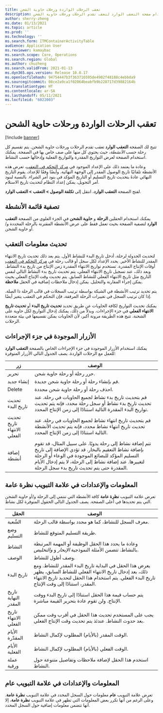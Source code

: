 ```yaml
---
title: تعقب الرحلات الواردة ورحلات حاوية الشحن
description: يشرح هذا الموضوع كيفية استخدام صفحة التعقب الوارد لتعقب تقدم الرحلات ورحلات حاوية الشحن.
author: sherry-zheng
ms.date: 01/13/2021
ms.topic: article
ms.prod: ''
ms.technology: ''
ms.search.form: ITMContainerActivityTable
audience: Application User
ms.reviewer: kamaybac
ms.search.scope: Core, Operations
ms.search.region: Global
ms.author: chuzheng
ms.search.validFrom: 2021-01-13
ms.dyn365.ops.version: Release 10.0.17
ms.openlocfilehash: 94754447b3f363716595de4902f48188c4ebbda9
ms.sourcegitcommit: 08ce2a9ca1f02064beabfb9b228717d39882164b
ms.translationtype: HT
ms.contentlocale: ar-SA
ms.lasthandoff: 05/11/2021
ms.locfileid: "6022003"
---
```

# <a name="track-inbound-voyages-and-shipping-container-journeys"></a>تعقب الرحلات الواردة ورحلات حاوية الشحن

[!include [banner](../../includes/banner.md)]

تتيح لك الصفحة **التعقب الوارد** تعقب تقدم الرحلات ورحلات حاوية الشحن. يتم تقسيم كل رحلة حسب *الأنشطة*، حيث يحتوي كل منها على صف خاص بها في الصفحة. يمكنك استخدام الصفحة لعرض التواريخ المقدرة والتواريخ الفعلية وإدخالها حسب النشاط.

وعادة ما يعتمد ذلك على الإعداد الموجود في [مركز التحكم في التعقب](delivery-information-setup.md#tracking-control-center)، تعرض هذه الأنشطة تلقائيًا تاريخ الوصول المقدر إلى الوجهة النهائية. وأيضًا وفقًا للإعداد، يقوم التاريخ النهائي عادهً بتحديث تاريخ التسليم أو التاريخ المؤكد في بنود أمر الشراء. بالنسبة لبنود أمر التحويل، يمكن إعداد النظام لتحديث تاريخ الاستلام.

لفتح الصفحة **التعقب الوارد**، انتقل إلى **تكلفة الوصول \> التعقب \> التعقب الوارد**.

## <a name="filter-the-activities-list"></a>تصفية قائمة الأنشطة

يمكنك استخدام الحقلين **الرحلة** و **حاوية الشحن** في الجزء العلوي من الصفحة **التعقب الوارد** لتصفية الصفحة بحيث تعمل فقط على عرض الأنشطة المقترنة بالرحلة المحددة و/أو حاوية الشحن.

## <a name="update-tracking-information"></a>تحديث معلومات التعقب

لتحديث الجدولة لرحلة، أدخل تاريخ البدء للنشاط الأول. يتم بعد ذلك تحديث تاريخ الانتهاء المقدر للنشاط الأخير. يحدد الإعداد لكل سجل أو قالب رحلة في [مركز التحكم في التعقب](delivery-information-setup.md#tracking-control-center) أوقات الإنتاج المقدرة. تستخدم تواريخ الانتهاء المقدرة زمن الإنتاج من تاريخ بدء النشاط. وبعد ذلك، عند تسجيل تاريخ الانتهاء الفعلي، يتم تحديث تاريخ بدء النشاط التالي لنفس التاريخ مثل تاريخ الانتهاء الفعلي للنشاط السابق. يتم تحديث وقت الإنتاج الفعلي بحيث يمكن إجراء المقارنة والتحليل. يمكن إدخال ملاحظات إضافية في الحقل **ملاحظة**.

يتم تحديد ترتيب الأنشطة في الشبكة بواسطة ترتيب السجلات في قالب الرحلة ذا الصلة. إذا كان ترتيب السجل في تغييرات الرحلة المرفقة، فإن التحكم في التعقب يتغير أيضًا.

يمكنك تحديث التواريخ لكافة الحاويات عن طريق تحديد **تحديث تاريخ البدء** أو **تحديث تاريخ الانتهاء الفعلي** في جزء الإجراءات. وبدلاً من ذلك، يمكنك إدخال التواريخ لكل حاوية على الشحنة. تتيح هذه الطريقة مرونة أكبر، لأن الحاويات يمكن تقسيمها في بيئة متعددة الرحلات.

## <a name="buttons-on-the-action-pane"></a>الأزرار الموجودة في جزء الإجراءات

يمكنك استخدام الأزرار الموجودة في جزء الإجراءات الخاص بالصفحة **التعقب الوارد** للعمل مع الرحلات الواردة. يصف الجدول التالي الأزرار المتوفرة:

| زر | الوصف |
|---|---|
| تحرير | حرر رحلة أو رحلة حاوية شحن. |
| إنشاء جديد | قم بإنشاء رحلة أو رحلة حاوية شحن جديدة. |
| Delete | احذف رحلة أو رحلة حاوية شحن محددة. |
| تحديث تاريخ البدء | قم بتحديث تاريخ بدء نشاط لجميع الحاويات في رحلة. عند تحديث تاريخ بدء نشاط أو سجل رحلة محدد، فإنه يتم تحديث تواريخ البدء المقدرة التالية استنادًا إلى زمن الإنتاج المحدد. |
| تحديث تاريخ الانتهاء الفعلي | قم بتحديث تاريخ انتهاء نشاط لجميع الحاويات في رحلة. عند تحديث تاريخ انتهاء نشاط محدد، فإنه يتم تحديث الأنشطة التالية استنادًا إلى زمن الإنتاج المحدد. |
| إضافة أنشطة | تتم إضافة نشاط إلى رحلة يدويًا. على سبيل المثال، قد تقوم بإضافة نشاط التعقيم بالبخار. قد تؤدي الإضافة إلى تاريخ التسليم المؤكد للبضائع الموجودة في الوعاء أو الرحلة لتغييرها. عند إضافة نشاط إلى الرحلة، لا يتم إدخال الأيام المقدرة حتى يتم تحديث تاريخ بدء سجل الرحلة. |

## <a name="information-and-settings-on-the-overview-tab"></a>المعلومات والإعدادات في علامة التبويب نظرة عامة

تعرض علامة التبويب **نظرة عامة** كافة الأنشطة التي تنتمي إلى الرحلة و/أو حاوية الشحن التي يتم تحديدها في أعلى الصفحة. يصف الجدول التالي الحقول المتوفرة لكل نشاط.

| الحقل | الوصف |
|---|---|
| الشُعبة | معرف السجل للنشاط، كما هو محدد بواسطة قالب الرحلة. |
| وضع التسليم | طريقة التسليم المتوقع للنشاط. |
| النشاط | وعادة ما يحدد هذا الحقل الوظيفة أو المهمة المرتبطة بالنشاط. تتضمن الأمثلة النموذجية *الإبحار* و *والتخليص*. |
| الوصف | وصف أطول للنشاط. |
| تاريخ البدء | يعرض هذا الحقل في البداية تاريخ البدء المقدر للنشاط. ومع ذلك، بعد إدخال تاريخ الانتهاء الفعلي للنشاط السابق، يظهر تاريخ البدء الفعلي. يتم استخدام هذا الحقل لتحديد تاريخ الانتهاء المقدر، استنادًا إلى وقت الإنتاج. |
| تاريخ النهاية المقدر | يتم حساب قيمة هذا الحقل استنادًا إلى تاريخ البدء ووقت الإنتاج. ولن تقوم عادة بتحرير القيمة مباشرة. |
| تاريخ الانتهاء الفعلي | يجب على المستخدم تحديث هذا الحقل في أقرب وقت ممكن بعد حدوث النشاط. عندئذ يتم تحديث وقت الإنتاج الفعلي. |
| الأيام المقدّرة | الوقت المقدر (بالأيام) المطلوب لإكمال النشاط. |
| الأيام الفعلية | الوقت الفعلي (بالأيام) المطلوب لإكمال النشاط. |
| عملة ورقية | استخدم هذا الحقل لإضافة ملاحظات وتفاصيل متنوعة حول النشاط. |

## <a name="information-and-settings-on-the-general-tab"></a>المعلومات والإعدادات في علامة التبويب عام

تعرض علامة التبويب **عام** معلومات حول السجل المحدد في علامة التبويب **نظرة عامة**. وعلى الرغم من أنها تكرر بعض المعلومات التي تظهر في علامة التبويب **نظرة عامة**، إلا أنها تتضمن معلومات إضافية حول السجل المحدد.

